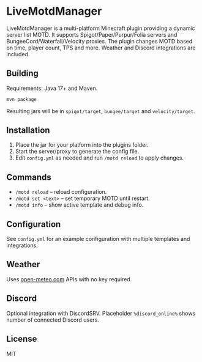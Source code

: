 # LiveMotdManager

LiveMotdManager is a multi-platform Minecraft plugin providing a dynamic server list MOTD. It supports Spigot/Paper/Purpur/Folia servers and BungeeCord/Waterfall/Velocity proxies. The plugin changes MOTD based on time, player count, TPS and more. Weather and Discord integrations are included.

## Building

Requirements: Java 17+ and Maven.

```bash
mvn package
```

Resulting jars will be in `spigot/target`, `bungee/target` and `velocity/target`.

## Installation

1. Place the jar for your platform into the plugins folder.
2. Start the server/proxy to generate the config file.
3. Edit `config.yml` as needed and run `/motd reload` to apply changes.

## Commands

- `/motd reload` – reload configuration.
- `/motd set <text>` – set temporary MOTD until restart.
- `/motd info` – show active template and debug info.

## Configuration

See `config.yml` for an example configuration with multiple templates and integrations.

## Weather

Uses [open-meteo.com](https://open-meteo.com/) APIs with no key required.

## Discord

Optional integration with DiscordSRV. Placeholder `%discord_online%` shows number of connected Discord users.

## License

MIT
